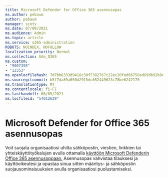 ```yaml
---
title: Microsoft Defender for Office 365 asennusopas
ms.author: pebaum
author: pebaum
manager: scotv
ms.date: 07/09/2021
ms.audience: Admin
ms.topic: article
ms.service: o365-administration
ROBOTS: NOINDEX, NOFOLLOW
localization_priority: Normal
ms.collection: Adm_O365
ms.custom:
- "9007398"
- "12353"
ms.openlocfilehash: 7d7bb6333d9418c30f7382767c22ec20fed66750ad89db92b86a6981bf55487d
ms.sourcegitcommit: b5f7da89a650d2915dc652449623c78be6247175
ms.translationtype: MT
ms.contentlocale: fi-FI
ms.lasthandoff: 08/05/2021
ms.locfileid: "54012629"
---
```

# <a name="microsoft-defender-for-office-365-setup-guide"></a>Microsoft Defender for Office 365 asennusopas

Voit suojata organisaatiosi uhilta sähköpostin, viestien, linkkien tai yhteiskäyttötyökalujen avulla ottamalla [käyttöön Microsoft Defenderin Office 365 asennusoppaan.](https://admin.microsoft.com/adminportal/home#/modernonboarding/office365advancedthreatprotectionadvisor) Asennusopas vahvistaa tilauksesi ja käyttöoikeutesi ja opastaa sinua sitten määritys- ja sähköpostin suojausominaisuuksien avulla organisaatiosi puolustamiseksi.